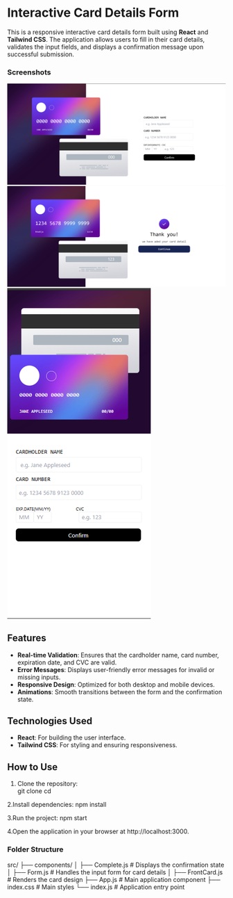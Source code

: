 # Interactive Card Details Form

This is a responsive interactive card details form built using **React** and **Tailwind CSS**. The application allows users to fill in their card details, validates the input fields, and displays a confirmation message upon successful submission.  

### Screenshots
![Design Desktop](./screenshot/screenshot.png)
![DesckTop ](./screenshot/screenshot2.png)
![mobile](./screenshot/screenshot%20mobile.png)


## Features

- **Real-time Validation**: Ensures that the cardholder name, card number, expiration date, and CVC are valid.  
- **Error Messages**: Displays user-friendly error messages for invalid or missing inputs.  
- **Responsive Design**: Optimized for both desktop and mobile devices.  
- **Animations**: Smooth transitions between the form and the confirmation state.  

## Technologies Used

- **React**: For building the user interface.  
- **Tailwind CSS**: For styling and ensuring responsiveness.  

## How to Use

1. Clone the repository:  
   git clone <repository-url>
   cd <project-directory>

2.Install dependencies:
  npm install

3.Run the project:
    npm start

4.Open the application in your browser at http://localhost:3000.



### Folder Structure
src/
├── components/
│   ├── Complete.js         # Displays the confirmation state
│   ├── Form.js             # Handles the input form for card details
│   ├── FrontCard.js        # Renders the card design
├── App.js                  # Main application component
├── index.css               # Main styles
└── index.js                # Application entry point



